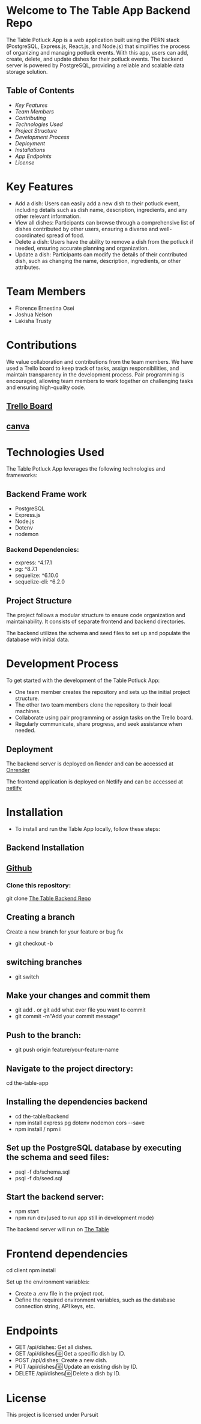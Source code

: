 # Welcome to The Table App Backend Repo

The Table Potluck App is a web application built using the PERN stack (PostgreSQL, Express.js, React.js, and Node.js) that simplifies the process of organizing and managing potluck events. With this app, users can add, create, delete, and update dishes for their potluck events. The backend server is powered by PostgreSQL, providing a reliable and scalable data storage solution.

## Table of Contents
- _Key Features_
- _Team Members_
 - _Contributing_
- _Technologies Used_
- _Project Structure_
- _Development Process_
- _Deployment_
- _Installations_
- _App Endpoints_
- _License_
# Key Features
- Add a dish: Users can easily add a new dish to their potluck event, including details such as dish name, description, ingredients, and any other relevant information.
- View all dishes: Participants can browse through a comprehensive list of dishes contributed by other users, ensuring a diverse and well-coordinated spread of food.
- Delete a dish: Users have the ability to remove a dish from the potluck if needed, ensuring accurate planning and organization.
- Update a dish: Participants can modify the details of their contributed dish, such as changing the name, description, ingredients, or other attributes.

# Team Members
- Florence Ernestina Osei
- Joshua Nelson
- Lakisha Trusty

# Contributions
We value collaboration and contributions from the team members. We have used a Trello board to keep track of tasks, assign responsibilities, and maintain transparency in the development process. Pair programming is encouraged, allowing team members to work together on challenging tasks and ensuring high-quality code.

## [Trello Board](https://trello.com/b/qnXqs6o9/the-table-project)

## [canva](https://www.canva.com/design/DAFiYB7wjic/t3gjY1McoAbUvgL3m6Ao5A/view?analyticsCorrelationId=c62f75f0-0019-457f-ae1e-117efc0d4509)

# Technologies Used
The Table Potluck App leverages the following technologies and frameworks:
## Backend Frame work
- PostgreSQL
- Express.js
- Node.js
- Dotenv
- nodemon

### Backend Dependencies:
- express: ^4.17.1
- pg: ^8.7.1
- sequelize: ^6.10.0
- sequelize-cli: ^6.2.0


## Project Structure
The project follows a modular structure to ensure code organization and maintainability. It consists of separate frontend and backend directories.

The backend utilizes the schema and seed files to set up and populate the database with initial data.

# Development Process
To get started with the development of the Table Potluck App:

- One team member creates the repository and sets up the initial project structure.
- The other two team members clone the repository to their local machines.
- Collaborate using pair programming or assign tasks on the Trello board.
- Regularly communicate, share progress, and seek assistance when needed.

## Deployment
The backend server is deployed on Render and can be accessed at [Onrender](https://the-table-backend.onrender.com)

The frontend application is deployed on Netlify and can be accessed at 
[netlify](https://app.netlify.com/sites/thetable-app/deploys/645e6a561142220008d155cc)


# Installation
- To install and run the Table App locally, follow these steps:

## Backend Installation 
## [Github](https://github.com/)
### Clone this repository:
git clone [The Table Backend Repo](https://github.com/joshuanelsondev/table-backend-project.git)

## Creating a branch 
Create a new branch for your feature or bug fix
- git checkout -b <name the branch>

## switching branches
- git switch <name of branch you want to switch to>

## Make your changes and commit them
- git add . or git add what ever file you want to commit
- git commit -m"Add your commit message"

## Push to the branch:
- git push origin feature/your-feature-name


## Navigate to the project directory:
cd the-table-app

## Installing the dependencies backend
- cd the-table/backend
- npm install express pg dotenv nodemon cors --save
- npm install / npm i
 
## Set up the PostgreSQL database by executing the schema and seed files:
- psql -f db/schema.sql
- psql -f db/seed.sql

## Start the backend server:
- npm start
- npm run dev(used to run app still in development mode)

The backend server will run on [The Table](http://localhost:3003)

# Frontend dependencies
cd client
npm install

Set up the environment variables:
- Create a .env file in the project root.
- Define the required environment variables, such as the database connection string, API keys, etc.

#
# Endpoints
- GET /api/dishes: Get all dishes.
- GET /api/dishes/:id: Get a specific dish by ID.
- POST /api/dishes: Create a new dish.
- PUT /api/dishes/:id: Update an existing dish by ID.
- DELETE /api/dishes/:id: Delete a dish by ID.

 # License
This project is licensed under Pursuit
